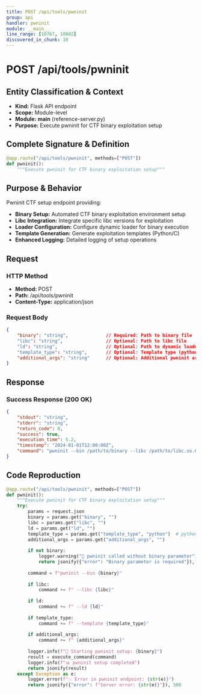 ```yaml
---
title: POST /api/tools/pwninit
group: api
handler: pwninit
module: __main__
line_range: [10767, 10802]
discovered_in_chunk: 10
---
```


# POST /api/tools/pwninit

## Entity Classification & Context
- **Kind:** Flask API endpoint
- **Scope:** Module-level
- **Module:** __main__ (reference-server.py)
- **Purpose:** Execute pwninit for CTF binary exploitation setup

## Complete Signature & Definition
```python
@app.route("/api/tools/pwninit", methods=["POST"])
def pwninit():
    """Execute pwninit for CTF binary exploitation setup"""
```

## Purpose & Behavior
Pwninit CTF setup endpoint providing:
- **Binary Setup:** Automated CTF binary exploitation environment setup
- **Libc Integration:** Integrate specific libc versions for exploitation
- **Loader Configuration:** Configure dynamic loader for binary execution
- **Template Generation:** Generate exploitation templates (Python/C)
- **Enhanced Logging:** Detailed logging of setup operations

## Request

### HTTP Method
- **Method:** POST
- **Path:** /api/tools/pwninit
- **Content-Type:** application/json

### Request Body
```json
{
    "binary": "string",              // Required: Path to binary file
    "libc": "string",                // Optional: Path to libc file
    "ld": "string",                  // Optional: Path to dynamic loader
    "template_type": "string",       // Optional: Template type (python, c)
    "additional_args": "string"      // Optional: Additional pwninit arguments
}
```

## Response

### Success Response (200 OK)
```json
{
    "stdout": "string",
    "stderr": "string",
    "return_code": 0,
    "success": true,
    "execution_time": 5.2,
    "timestamp": "2024-01-01T12:00:00Z",
    "command": "pwninit --bin /path/to/binary --libc /path/to/libc.so.6 --template python"
}
```

## Code Reproduction
```python
@app.route("/api/tools/pwninit", methods=["POST"])
def pwninit():
    """Execute pwninit for CTF binary exploitation setup"""
    try:
        params = request.json
        binary = params.get("binary", "")
        libc = params.get("libc", "")
        ld = params.get("ld", "")
        template_type = params.get("template_type", "python")  # python, c
        additional_args = params.get("additional_args", "")
        
        if not binary:
            logger.warning("🔧 pwninit called without binary parameter")
            return jsonify({"error": "Binary parameter is required"}), 400
        
        command = f"pwninit --bin {binary}"
        
        if libc:
            command += f" --libc {libc}"
        
        if ld:
            command += f" --ld {ld}"
        
        if template_type:
            command += f" --template {template_type}"
        
        if additional_args:
            command += f" {additional_args}"
        
        logger.info(f"🔧 Starting pwninit setup: {binary}")
        result = execute_command(command)
        logger.info(f"📊 pwninit setup completed")
        return jsonify(result)
    except Exception as e:
        logger.error(f"💥 Error in pwninit endpoint: {str(e)}")
        return jsonify({"error": f"Server error: {str(e)}"}), 500
```
